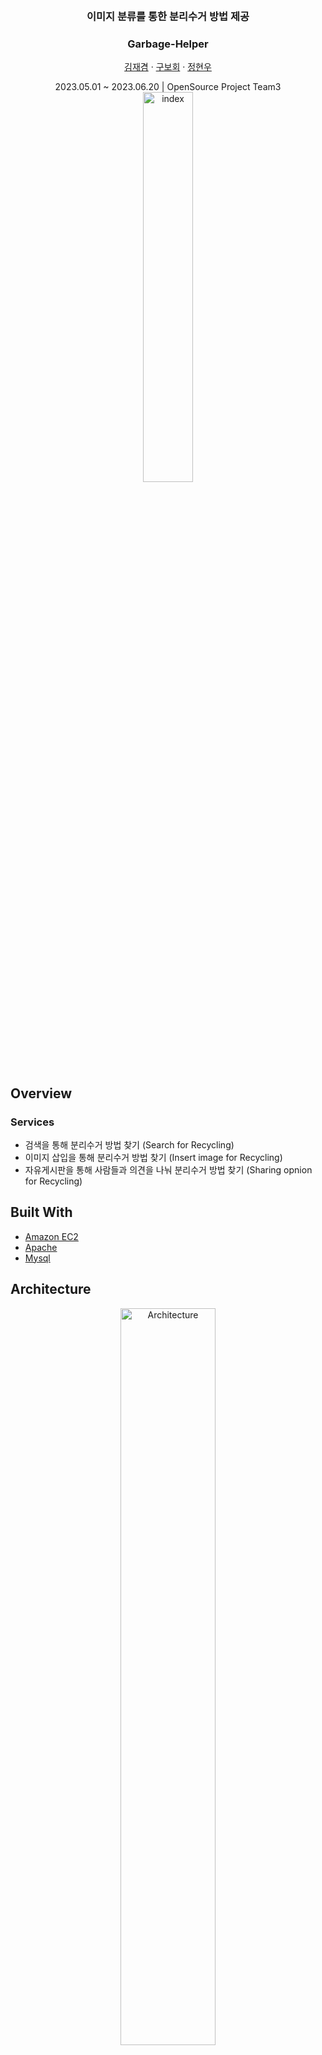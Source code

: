 <!---
  README.md for Garbage-Helper
--->

<div align="center">
  <br/>
  <h3 align="center">이미지 분류를 통한 분리수거 방법 제공</h3>
  <h3 align="center">Garbage-Helper</h3>
  <p align="center">
    <a href="https://github.com/hussarian">김재겸</a>
    ·
    <a href="https://github.com/Gubohoe">구보회</a>
    ·
    <a href="https://github.com/Hyunwo">정현우</a>
  </p>
  <p align="center">
    2023.05.01 ~ 2023.06.20 | OpenSource Project Team3
    <br/>
    <a href="http://13.125.36.142/" target="_blank">
      <img width="40%" alt="index" src="![화면 캡처 2023-06-20 042536](https://github.com/Hyunwo/Garbage-Classification/assets/75519996/5543abd4-5fc4-4a67-81a5-8796f1339f8c)" title="Garbage-Helper">
    </a>
  </p>
</div>

## Overview
### Services
- 검색을 통해 분리수거 방법 찾기 (Search for Recycling)
- 이미지 삽입을 통해 분리수거 방법 찾기 (Insert image for Recycling)
- 자유게시판을 통해 사람들과 의견을 나눠 분리수거 방법 찾기 (Sharing opnion for Recycling)


## Built With
- [Amazon EC2](https://aws.amazon.com/ec2/)
- [Apache](https://fastapi.tiangolo.com/)
- [Mysql](https://flutter.dev/)


## Architecture
<div align="center">
  <img width="55%" alt="Architecture" src="![Architecture](https://github.com/Hyunwo/Garbage-Classification/assets/75519996/6859c444-58f9-4782-9f89-82999d050b01)">
</div>

